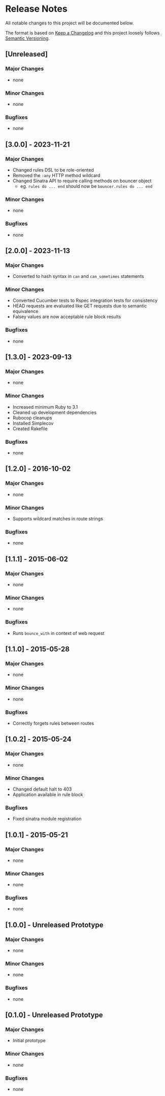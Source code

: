 # Release Notes

All notable changes to this project will be documented below.

The format is based on [Keep a Changelog](https://keepachangelog.com/en/1.0.0/) and this project loosely follows
[Semantic Versioning](https://semver.org/spec/v2.0.0.html).

## [Unreleased]

### Major Changes

* none

### Minor Changes

* none

### Bugfixes

* none

## [3.0.0] - 2023-11-21

### Major Changes

* Changed rules DSL to be role-oriented
* Removed the `:any` HTTP method wildcard
* Changed Sinatra API to require calling methods on bouncer object
    * eg. `rules do ... end` should now be `bouncer.rules do ... end`

### Minor Changes

* none

### Bugfixes

* none

## [2.0.0] - 2023-11-13

### Major Changes

* Converted to hash syntax in `can` and `can_sometimes` statements

### Minor Changes

* Converted Cucumber tests to Rspec integration tests for consistency
* HEAD requests are evaluated like GET requests due to semantic equivalence
* Falsey values are now acceptable rule block results

### Bugfixes

* none

## [1.3.0] - 2023-09-13

### Major Changes

* none

### Minor Changes

* Increased minimum Ruby to 3.1
* Cleaned up development dependencies
* Rubocop cleanups
* Installed Simplecov
* Created Rakefile

### Bugfixes

* none

## [1.2.0] - 2016-10-02

### Major Changes

* none

### Minor Changes

* Supports wildcard matches in route strings

### Bugfixes

* none

## [1.1.1] - 2015-06-02

### Major Changes

* none

### Minor Changes

* none

### Bugfixes

* Runs `bounce_with` in context of web request

## [1.1.0] - 2015-05-28

### Major Changes

* none

### Minor Changes

* none

### Bugfixes

* Correctly forgets rules between routes

## [1.0.2] - 2015-05-24

### Major Changes

* none

### Minor Changes

* Changed default halt to 403
* Application available in rule block

### Bugfixes

* Fixed sinatra module registration

## [1.0.1] - 2015-05-21

### Major Changes

* none

### Minor Changes

* none

### Bugfixes

* none

## [1.0.0] - Unreleased Prototype

### Major Changes

* none

### Minor Changes

* none

### Bugfixes

* none

## [0.1.0] - Unreleased Prototype

### Major Changes

* Initial prototype

### Minor Changes

* none

### Bugfixes

* none
